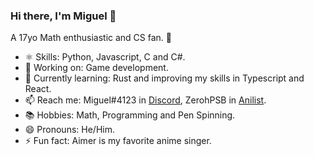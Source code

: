 ### Hi there, I'm Miguel 👋

A 17yo Math enthusiastic and CS fan. 🧪

- ⚛️ Skills: Python, Javascript, C and C#.
- 🔭 Working on: Game development.
- 🌱 Currently learning: Rust and improving my skills in Typescript and React.
- 📫 Reach me: Miguel#4123 in [Discord](https://discord.com/new), ZerohPSB in [Anilist](https://anilist.co/).
- 📚 Hobbies: Math, Programming and Pen Spinning.
- 😄 Pronouns: He/Him.
- ⚡ Fun fact: Aimer is my favorite anime singer.

